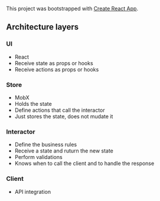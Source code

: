 This project was bootstrapped with [Create React App](https://github.com/facebook/create-react-app).

## Architecture layers

### UI

- React
- Receive state as props or hooks
- Receive actions as props or hooks

### Store

- MobX
- Holds the state
- Define actions that call the interactor
- Just stores the state, does not mudate it

### Interactor

- Define the business rules
- Receive a state and ruturn the new state
- Perform validations
- Knows when to call the client and to handle the response

### Client

- API integration
